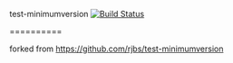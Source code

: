 test-minimumversion   [![Build Status](https://travis-ci.org/kevindawson/test-minimumversion.png)](https://travis-ci.org/kevindawson/test-minimumversion)

==========

forked from https://github.com/rjbs/test-minimumversion


